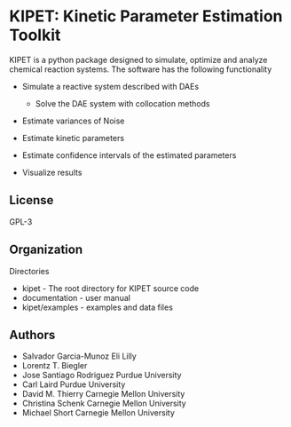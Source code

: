 KIPET: Kinetic Parameter Estimation Toolkit
=======================================

KIPET is a python package designed to simulate, optimize and analyze 
chemical reaction systems. The software has the following functionality

* Simulate a reactive system described with DAEs

  * Solve the DAE system with collocation methods

* Estimate variances of Noise
* Estimate kinetic parameters
* Estimate confidence intervals of the estimated parameters
* Visualize results


License
------------
GPL-3

Organization
------------

Directories
  * kipet - The root directory for KIPET source code
  * documentation - user manual
  * kipet/examples - examples and data files

Authors
--------

   * Salvador Garcia-Munoz Eli Lilly
   * Lorentz T. Biegler
   * Jose Santiago Rodriguez Purdue University
   * Carl Laird Purdue University
   * David M. Thierry Carnegie Mellon University
   * Christina Schenk Carnegie Mellon University
   * Michael Short Carnegie Mellon University 





